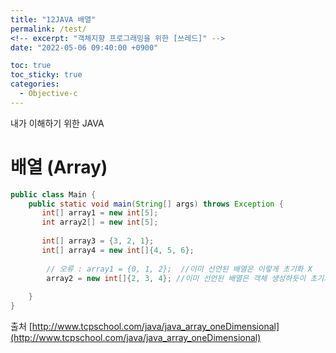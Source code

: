 ```yaml
---
title: "12JAVA 배열"
permalink: /test/
<!-- excerpt: "객체지향 프로그래밍을 위한 [쓰레드]" -->
date: "2022-05-06 09:40:00 +0900"

toc: true
toc_sticky: true
categories:
  - Objective-c
---
```

내가 이해하기 위한 JAVA
# 배열 (Array)

```java
public class Main {
    public static void main(String[] args) throws Exception {
       int[] array1 = new int[5];
       int array2[] = new int[5];
       
       int[] array3 = {3, 2, 1};
       int[] array4 = new int[]{4, 5, 6};
       
        // 오류 : array1 = {0, 1, 2};  //이미 선언된 배열은 이렇게 초기화 X
        array2 = new int[]{2, 3, 4}; //이미 선언된 배열은 객체 생성하듯이 초기화 O
        
    }
}
```

출처
[http://www.tcpschool.com/java/java_array_oneDimensional](http://www.tcpschool.com/java/java_array_oneDimensional)

